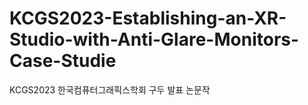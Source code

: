 # KCGS2023-Establishing-an-XR-Studio-with-Anti-Glare-Monitors-Case-Studie
KCGS2023 한국컴퓨터그래픽스학회 구두 발표 논문작
